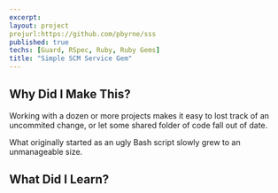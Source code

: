```yaml
---
excerpt:
layout: project
projurl:https://github.com/pbyrne/sss
published: true
techs: [Guard, RSpec, Ruby, Ruby Gems]
title: "Simple SCM Service Gem"
---
```


## Why Did I Make This?

Working with a dozen or more projects makes it easy to lost track of an
uncommited change, or let some shared folder of code fall out of date.

What originally started as an ugly Bash script slowly grew to an unmanageable size.

## What Did I Learn?

